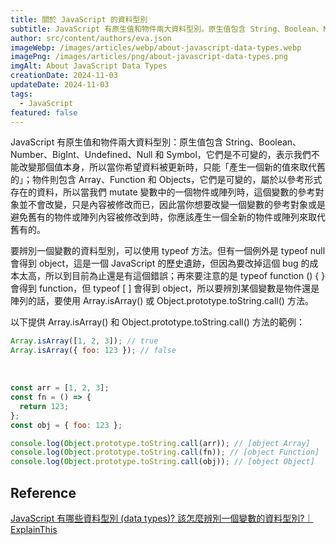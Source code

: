 ```yaml
---
title: 關於 JavaScript 的資料型別
subtitle: JavaScript 有原生值和物件兩大資料型別。原生值包含 String、Boolean、Number、BigInt、Undefined、Null 和 Symbol；物件則包含 Array、Function 和 Objects。
author: src/content/authors/eva.json
imageWebp: /images/articles/webp/about-javascript-data-types.webp
imagePng: /images/articles/png/about-javascript-data-types.png
imgAlt: About JavaScript Data Types
creationDate: 2024-11-03
updateDate: 2024-11-03
tags:
  - JavaScript
featured: false
---
```


JavaScript 有原生值和物件兩大資料型別：原生值包含 String、Boolean、Number、BigInt、Undefined、Null 和 Symbol，它們是不可變的，表示我們不能改變那個值本身，所以當你希望資料被更新時，只能「產生一個新的值來取代舊的」；物件則包含 Array、Function 和 Objects，它們是可變的，屬於以參考形式存在的資料，所以當我們 mutate 變數中的一個物件或陣列時，這個變數的參考對象並不會改變，只是內容被修改而已，因此當你想要改變一個變數的參考對象或是避免舊有的物件或陣列內容被修改到時，你應該產生一個全新的物件或陣列來取代舊有的。

要辨別一個變數的資料型別，可以使用 typeof 方法。但有一個例外是 typeof null 會得到 object，這是一個 JavaScript 的歷史遺跡，但因為要改掉這個 bug 的成本太高，所以到目前為止還是有這個錯誤；再來要注意的是 typeof function () { } 會得到 function，但 typeof [ ] 會得到 object，所以要辨別某個變數是物件還是陣列的話，要使用 Array.isArray() 或 Object.prototype.toString.call() 方法。

以下提供 Array.isArray() 和 Object.prototype.toString.call() 方法的範例：

```js
Array.isArray([1, 2, 3]); // true
Array.isArray({ foo: 123 }); // false
```
<br />

```js
const arr = [1, 2, 3];
const fn = () => {
  return 123;
};
const obj = { foo: 123 };

console.log(Object.prototype.toString.call(arr)); // [object Array]
console.log(Object.prototype.toString.call(fn)); // [object Function]
console.log(Object.prototype.toString.call(obj)); // [object Object]
```

## Reference
[JavaScript 有哪些資料型別 (data types)? 該怎麼辨別一個變數的資料型別?｜ExplainThis](https://www.explainthis.io/zh-hant/swe/js-data-types)
